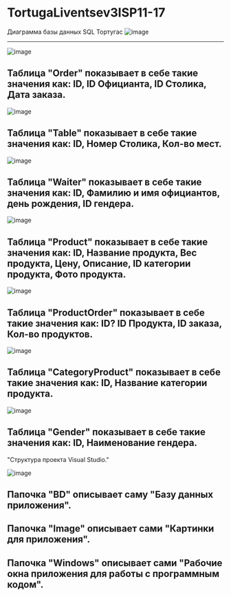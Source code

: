# TortugaLiventsev3ISP11-17

Диаграмма базы данных SQL Тортугас
![image](https://user-images.githubusercontent.com/86151110/191747769-4759d2d1-170d-4429-89e5-be890a2995bd.png)

-------------------------------------------------------------------------------------------------

![image](https://user-images.githubusercontent.com/86151110/191277326-78c9e543-d31e-4e88-8acd-6cd69f3a9c65.png)

Таблица "Order" показывает в себе такие значения как: ID, ID Официанта, ID Столика, Дата заказа.
-------------------------------------------------------------------------------------------------

![image](https://user-images.githubusercontent.com/86151110/191277367-deeb08e6-f7e8-48f8-946f-f45af3e30a2d.png)

Таблица "Table" показывает в себе такие значения как: ID, Номер Столика, Кол-во мест.
-------------------------------------------------------------------------------------------------

![image](https://user-images.githubusercontent.com/86151110/191277383-8651ca25-c988-4006-92b8-829370cfe265.png)

Таблица "Waiter" показывает в себе такие значения как: ID, Фамилию и имя официантов, день рождения, ID гендера. 
-------------------------------------------------------------------------------------------------

![image](https://user-images.githubusercontent.com/86151110/191277426-0e42abc7-e55b-4c92-a7b8-2e55a5a4858a.png)

Таблица "Product" показывает в себе такие значения как: ID, Название продукта, Вес продукта, Цену, Описание, ID категории продукта, Фото продукта.
-------------------------------------------------------------------------------------------------

![image](https://user-images.githubusercontent.com/86151110/191277465-13afaad4-ec46-43a8-ab2a-97b3df8c3b04.png)

Таблица "ProductOrder" показывает в себе такие значения как: ID? ID Продукта, ID заказа, Кол-во продуктов.
-------------------------------------------------------------------------------------------------

![image](https://user-images.githubusercontent.com/86151110/191277512-605a2787-aa1c-49b3-b7a1-04d09cf78f4e.png)

Таблица "CategoryProduct" показывает в себе такие значения как: ID, Название категории продукта.
-------------------------------------------------------------------------------------------------

![image](https://user-images.githubusercontent.com/86151110/191277545-d1c11417-20b5-487e-8e4e-5cd0cfad4674.png)

Таблица "Gender" показывает в себе такие значения как: ID, Наименование гендера.
-------------------------------------------------------------------------------------------------

"Структура проекта Visual Studio."

![image](https://user-images.githubusercontent.com/86151110/191287892-777090b4-29ec-4dc0-bee5-7542ce5d2123.png)

Папочка "BD" описывает саму "Базу данных приложения".
-------------------------------------------------------------------------------------------------
Папочка "Image" описывает сами "Картинки для приложения".
-------------------------------------------------------------------------------------------------
Папочка "Windows" описывает сами "Рабочие окна приложения для работы с программным кодом".
-------------------------------------------------------------------------------------------------
